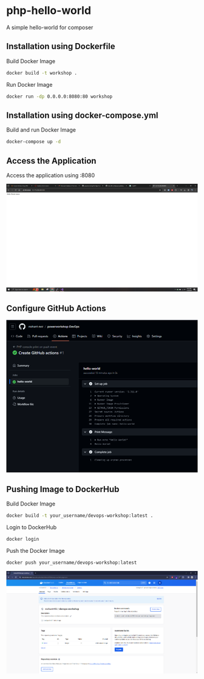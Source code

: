 # php-hello-world
A simple hello-world for composer

Installation using Dockerfile
------------

Build Docker Image
``` bash
docker build -t workshop .
```

Run Docker Image
``` bash
docker run -dp 0.0.0.0:8080:80 workshop
```

Installation using docker-compose.yml
------------

Build and run Docker Image
``` bash
docker-compose up -d
```

Access the Application
------------

Access the application using <ip-address>:8080

![Site Demo](https://github.com/SnehaPoudel/powerworkshop-DevOps/blob/main/ss.PNG?raw=true)

Configure GitHub Actions
------------

![GitHub Actions](https://github.com/nishant-nez/powerworkshop-DevOps/blob/main/images/actions.png?raw=true)

Pushing Image to DockerHub
------------

Build Docker Image
``` bash
docker build -t your_username/devops-workshop:latest .
```

Login to DockerHub
``` bash
docker login
```

Push the Docker Image
``` bash
docker push your_username/devops-workshop:latest
```

![DockerHub](https://github.com/nishant-nez/powerworkshop-DevOps/blob/main/images/dockerhub.png?raw=true)

